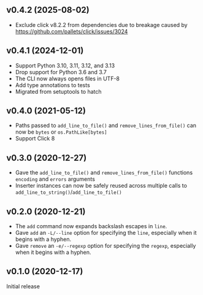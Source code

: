 v0.4.2 (2025-08-02)
-------------------
- Exclude click v8.2.2 from dependencies due to breakage caused by
  https://github.com/pallets/click/issues/3024

v0.4.1 (2024-12-01)
-------------------
- Support Python 3.10, 3.11, 3.12, and 3.13
- Drop support for Python 3.6 and 3.7
- The CLI now always opens files in UTF-8
- Add type annotations to tests
- Migrated from setuptools to hatch

v0.4.0 (2021-05-12)
-------------------
- Paths passed to `add_line_to_file()` and `remove_lines_from_file()` can now
  be `bytes` or `os.PathLike[bytes]`
- Support Click 8

v0.3.0 (2020-12-27)
-------------------
- Gave the `add_line_to_file()` and `remove_lines_from_file()` functions
  `encoding` and `errors` arguments
- Inserter instances can now be safely reused across multiple calls to
  `add_line_to_string()`/`add_line_to_file()`

v0.2.0 (2020-12-21)
-------------------
- The `add` command now expands backslash escapes in `line`.
- Gave `add` an `-L/--line` option for specifying the `line`, especially when
  it begins with a hyphen.
- Gave `remove` an `-e/--regexp` option for specifying the `regexp`, especially
  when it begins with a hyphen.

v0.1.0 (2020-12-17)
-------------------
Initial release
